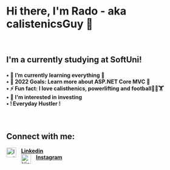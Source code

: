 <h1>Hi there, I'm Rado - aka calistenicsGuy 👋</h1> 

</br>

<h2>I'm a currently studying at SoftUni!</h2>
  <h4>• 🌱 I’m currently learning everything 🤣
  </br>• 🥅 2022 Goals: Learn more about ASP.NET Core MVC 🎯
  </br>• ⚡ Fun fact: I love calisthenics, powerlifting and football🤸‍♂️🏋‍
  </br>• 🔎 I'm interested in investing
  </br>• 🕯 Everyday Hustler 🕯</h4>
  
  
</br>
<h2>Connect with me:</h2>

[<img align="left" alt="Instagram" width="26px" src="https://pngset.com/images/linked-linkedin-icon-iconza-circle-social-text-word-logo-symbol-transparent-png-2992609.png" style="padding-right:10px;"/>**Linkedin**](https://www.linkedin.com/in/radoslav-radev-908a96235/)     </br>
[<img align="left" alt="Visual Studio Code" width="26px" src="https://upload.wikimedia.org/wikipedia/commons/thumb/a/a5/Instagram_icon.png/2048px-Instagram_icon.png" style="padding-right:10px;" />**Instagram**](https://www.instagram.com/radev_sw/)
